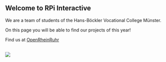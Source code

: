 ## Welcome to RPi Interactive

We are a team of students of the Hans-Böckler Vocational College Münster.

On this page you will be able to find our projects of this year!


Find us at <a href="https://openrheinruhr.de/" alt="OpenRheinRuhr - Ein Pott voll Software">OpenRheinRuhr</a>

<br>

<a href="https://openrheinruhr.de/" alt="OpenRheinRuhr - Ein Pott voll Software">
<img src="https://openrheinruhr.de/images/countdown.png" />
</a>
